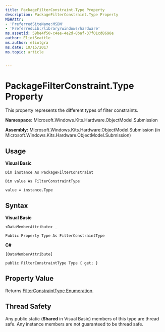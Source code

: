 ```yaml
---
title: PackageFilterConstraint.Type Property
description: PackageFilterConstraint.Type Property
MSHAttr:
- 'PreferredSiteName:MSDN'
- 'PreferredLib:/library/windows/hardware'
ms.assetid: 59be4f50-c4ee-4e2d-8baf-37f01cd8698e
author: EliotSeattle
ms.author: eliotgra
ms.date: 10/15/2017
ms.topic: article


---
```


# PackageFilterConstraint.Type Property


This property represents the different types of filter constraints.

**Namespace:** Microsoft.Windows.Kits.Hardware.ObjectModel.Submission

**Assembly:** Microsoft.Windows.Kits.Hardware.ObjectModel.Submission (in Microsoft.Windows.Kits.Hardware.ObjectModel.Submission)

## <span id="Usage"></span><span id="usage"></span><span id="USAGE"></span>Usage


**Visual Basic**

`Dim instance As PackageFilterConstraint`

`Dim value As FilterConstraintType`

`value = instance.Type`

## <span id="Syntax"></span><span id="syntax"></span><span id="SYNTAX"></span>Syntax


**Visual Basic**

`<DataMemberAttribute> _`

`Public Property Type As FilterConstraintType`

**C#**

`[DataMemberAttribute]`

`public FilterConstraintType Type { get; }`

## <span id="Property_Value"></span><span id="property_value"></span><span id="PROPERTY_VALUE"></span>Property Value


Returns [FilterConstraintType Enumeration](filterconstrainttype-enumeration.md).

## <span id="Thread_Safety"></span><span id="thread_safety"></span><span id="THREAD_SAFETY"></span>Thread Safety


Any public static (**Shared** in Visual Basic) members of this type are thread safe. Any instance members are not guaranteed to be thread safe.

 

 






